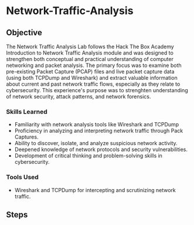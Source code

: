 # Network-Traffic-Analysis

## Objective

The Network Traffic Analysis Lab follows the Hack The Box Academy Introduction to Network Traffic Analysis module and was designed to strengthen both conceptual and practical understanding of computer networking and packet analysis. The primary focus was to examine both pre-existing Packet Capture (PCAP) files and live packet capture data (using both TCPDump and Wireshark) and extract valuable information about current and past network traffic flows, especially as they relate to cybersecurity. This experience's purpose was to strenghten understanding of network security, attack patterns, and network forensics.

### Skills Learned

- Familiarity with network analysis tools like Wireshark and TCPDump
- Proficiency in analyzing and interpreting network traffic through Pack Captures.
- Ability to discover, isolate, and analyze suspicious network activity.
- Deepened knowledge of network protocols and security vulnerabilities.
- Development of critical thinking and problem-solving skills in cybersecurity.

### Tools Used

- Wireshark and TCPDump for intercepting and scrutinizing network traffic.

## Steps

